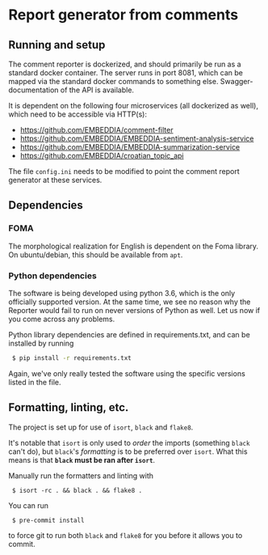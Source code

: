 # Report generator from comments

## Running and setup

The comment reporter is dockerized, and should primarily be run as a standard docker container. The server runs in port 8081, which can be mapped via the standard docker commands to something else. Swagger-documentation of the API is available.

It is dependent on the following four microservices (all dockerized as well), which need to be accessible via HTTP(s):
- https://github.com/EMBEDDIA/comment-filter
- https://github.com/EMBEDDIA/EMBEDDIA-sentiment-analysis-service
- https://github.com/EMBEDDIA/EMBEDDIA-summarization-service
- https://github.com/EMBEDDIA/croatian_topic_api

The file `config.ini` needs to be modified to point the comment report generator at these services.

## Dependencies

### FOMA

The morphological realization for English is dependent on the Foma library. On ubuntu/debian, this should be available
from `apt`.

### Python dependencies

The software is being developed using python 3.6, which is the only officially supported version. At the same time,
we see no reason why the Reporter would fail to run on never versions of Python as well. Let us now if you come
across any problems.

Python library dependencies are defined in requirements.txt, and can be installed by running

```bash
 $ pip install -r requirements.txt
```

Again, we've only really tested the software using the specific versions listed in the file.

## Formatting, linting, etc.

The project is set up for use of `isort`, `black` and `flake8`. 

It's notable that `isort` is only used to *order* the imports (something `black` can't do), but `black`'s *formatting* 
is to be preferred over `isort`. What this means is that **`black` must be ran after `isort`**.

Manually run the formatters and linting with
```
 $ isort -rc . && black . && flake8 .
```

You can run
```
 $ pre-commit install
```
to force git to run both `black` and `flake8` for you before it allows you to commit.
